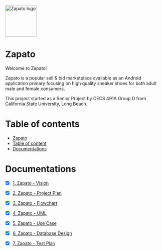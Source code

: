 <img src="https://github.com/AnimeMei/Zapato/blob/master/Logo/zapato_logo.jpg" alt="Zapato logo" height="100" >

Zapato
======

Welcome to Zapato!

Zapato is a popular sell & bid marketplace available as an Android application primary focusing on high quality sneaker shoes for both adult male and female consumers. 

This project started as a Senior Project by CECS 491A Group D from California State University, Long Beach.

Table of contents
=================

  * [Zapato](#zapato)
  * [Table of content](#table-of-contents)
  * [Documentations](#documentations)
 

Documentations
==============

- [x] [1. Zapato - Vision](https://github.com/AnimeMei/Zapato/blob/master/Documentations/1.%20Vision%20Doc%20-%20Zapato.pdf)
- [x] [2. Zapato - Project Plan](https://github.com/AnimeMei/Zapato/blob/master/Documentations/2.%20Project%20Plan%20-%20Zapato.pdf)

- [x] [3. Zapato - Flowchart](https://github.com/AnimeMei/Zapato/blob/master/Documentations/3.%20Flowchart%20Diagram%20-%20Zapato.pdf)

- [x] [4. Zapato - UML](https://github.com/AnimeMei/Zapato/blob/master/Documentations/4.%20UML%20-%20Zapato.pdf)

- [x] [5. Zapato - Use Case](https://github.com/AnimeMei/Zapato/blob/master/Documentations/5.%20Use%20Cases%20-%20Zapato.pdf)
- [x] [6. Zapato - Database Design](https://github.com/AnimeMei/Zapato/blob/master/Documentations/6.%20Database%20Design%20-%20Zapato.pdf)
- [x] [7. Zapato - Test Plan](https://github.com/AnimeMei/Zapato/blob/master/Documentations/7.%20Test%20Plan%20-%20Zapato.pdf)
<!---
- [x] [6. Zapato - Test Case](https://github.com/AnimeMei/CECS-343-mw-GroupD/blob/master/Documentations/6.%20Illuminati%20Deluxe%20-%20Test%20Case.pdf)
- [x] [7. Zapato - User Manual](https://github.com/AnimeMei/CECS-343-mw-GroupD/blob/master/Documentations/7.%20Illuminati%20Deluxe%20-%20User%20Manual.pdf)
-->

<!---
## User Stories

The following **required** functionality is complete:
- [x] Card class
- [x] Gameplay interface
- [x] Match making system
- [x] Roll Dice
- [x] Draw Illuminnati Card
- [x] Actions Menu
- [x] virtually sharing same deck of cards
- [x] data persistence


The following **optional** features are implemented:
- [x] User can create account
- [x] In game chat feature
- [x] Launch screen
- [x] Log out user account


The following **additional** features are implemented:
- [x] In game music
- [x] Customize personal profile
- [x] Loading aniamtion

## Video Walkthrough 

Here's a walkthrough of implemented user stories:

 <img src='https://github.com/AnimeMei/CECS-343-mw-GroupD/blob/master/Video%20Walkthrough/Walkthrough1.gif' title='Video Walkthrough' width='' alt='Video Walkthrough' />

 <img src='https://github.com/AnimeMei/CECS-343-mw-GroupD/blob/master/Video%20Walkthrough/Walkthrough2.gif' title='Video Walkthrough' width='' alt='Video Walkthrough' />

GIF created with [LiceCap](http://www.cockos.com/licecap/). 

## Notes

Describe any challenges encountered while building the app.
- Poor team communication. 
- Lack of knowledge to install Firebase Server Java SDk
- Unfamiliar with graphics and animation creation in Java

## Rulebook
[Illuminati game rule](http://www.sjgames.com/illuminati/img/illuminati_rules.pdf)

## Team Contribution Effort Chart

|  Document |  Zhipeng Mei | Patrapee Pongtana   | Darrian Bezayiff  |   |
|---|---|---|---|---|
|  Vision Doc   |  33% | 33% | 33% |   |
|  Project Plan |  33% | 33% | 33% |   |
|  FlowChart    | 100% | x   | x   |   |
|  UML          | x    |100% | x   |   |
|  Use Case     | x    |100% | x   |   |
|  Test Case    | x    |100% | x   |   |
|  User Manual  | 100% | x   | x   |   |
|  Coding Part  | 90%  |10%  | x   |   |

[//]: <> (|  Coding Part  | 90%  |10%  | x   |   |)

## Tools

- Eclipse Neon.3 (4.6.3)
- Scene Builder - Gluon 8.2.0
- Firebase 


## License

    Copyright [2017] [Team Deluxe]

    Licensed under the Apache License, Version 2.0 (the "License");
    you may not use this file except in compliance with the License.
    You may obtain a copy of the License at

        http://www.apache.org/licenses/LICENSE-2.0

    Unless required by applicable law or agreed to in writing, software
    distributed under the License is distributed on an "AS IS" BASIS,
    WITHOUT WARRANTIES OR CONDITIONS OF ANY KIND, either express or implied.
    See the License for the specific language governing permissions and
    limitations under the License.
    -->

